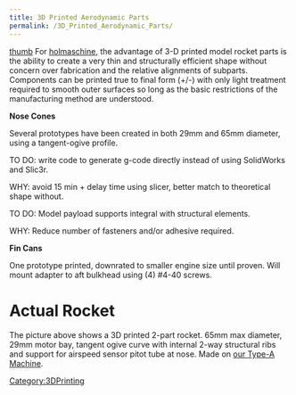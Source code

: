 ```yaml
---
title: 3D Printed Aerodynamic Parts
permalink: /3D_Printed_Aerodynamic_Parts/
---
```


[thumb](/File:3D_Printed_Cigar_Rocket.jpg "wikilink") For [holmaschine](/User:holmaschine "wikilink"), the advantage of 3-D printed model rocket parts is the ability to create a very thin and structurally efficient shape without concern over fabrication and the relative alignments of subparts. Components can be printed true to final form (+/-) with only light treatment required to smooth outer surfaces so long as the basic restrictions of the manufacturing method are understood.

**Nose Cones**

Several prototypes have been created in both 29mm and 65mm diameter, using a tangent-ogive profile.

TO DO: write code to generate g-code directly instead of using SolidWorks and Slic3r.

WHY: avoid 15 min + delay time using slicer, better match to theoretical shape without.

TO DO: Model payload supports integral with structural elements.

WHY: Reduce number of fasteners and/or adhesive required.

**Fin Cans**

One prototype printed, downrated to smaller engine size until proven. Will mount adapter to aft bulkhead using (4) \#4-40 screws.

Actual Rocket
=============

The picture above shows a 3D printed 2-part rocket. 65mm max diameter, 29mm motor bay, tangent ogive curve with internal 2-way structural ribs and support for airspeed sensor pitot tube at nose. Made on [our Type-A Machine](/Type_A_Machine "wikilink").

[Category:3DPrinting](/Category:3DPrinting "wikilink")